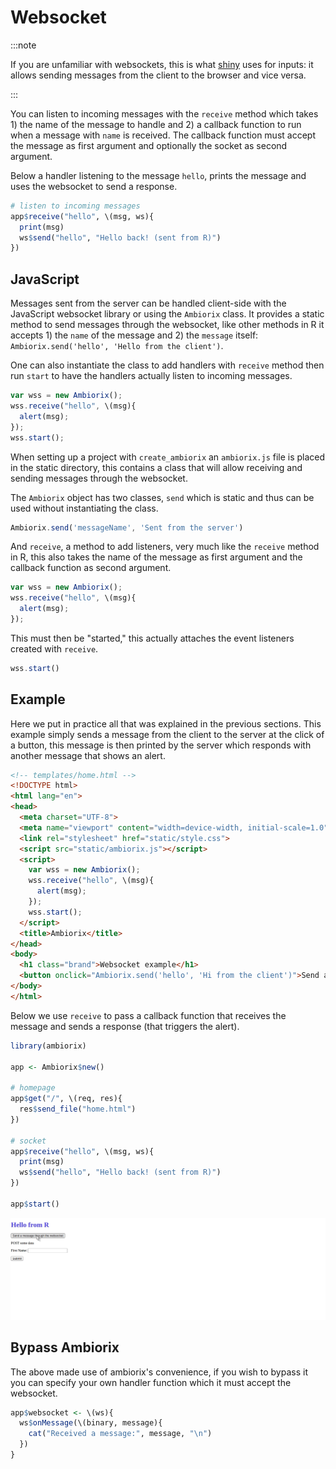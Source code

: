 # Websocket

:::note

If you are unfamiliar with websockets, this is what [shiny](https://shiny.rstudio.com/) uses for inputs: it allows sending messages from the client to the browser and vice versa.

:::

You can listen to incoming messages with the `receive` method which takes 1) the name of the message to handle and 2) a callback function to run when a message with `name` is received. The callback function must accept the message as first argument and optionally the socket as second argument.

Below a handler listening to the message `hello`, prints the message and uses the websocket to send a response.

```r
# listen to incoming messages
app$receive("hello", \(msg, ws){
  print(msg)
  ws$send("hello", "Hello back! (sent from R)")
})
```

## JavaScript

Messages sent from the server can be handled client-side with the JavaScript websocket library or using the `Ambiorix` class. It provides a static method to send messages through the websocket, like other methods in R it accepts 1) the `name` of the message and 2) the `message` itself: `Ambiorix.send('hello', 'Hello from the client')`.

One can also instantiate the class to add handlers with `receive` method then run `start` to have the handlers actually listen to incoming messages.

```js
var wss = new Ambiorix();
wss.receive("hello", \(msg){
  alert(msg);
});
wss.start();
```

When setting up a project with `create_ambiorix` an `ambiorix.js` file is placed in the static directory, this contains a class that will allow receiving and sending messages through the websocket.

The `Ambiorix` object has two classes, `send` which is static and thus can be used without instantiating the class.

```js
Ambiorix.send('messageName', 'Sent from the server')
```

And `receive`, a method to add listeners, very much like the `receive` method in R, this also takes the name of the message as first argument and the callback function as second argument.

```js
var wss = new Ambiorix();
wss.receive("hello", \(msg){
  alert(msg);
});
```

This must then be "started," this actually attaches the event listeners created with `receive`.

```js
wss.start()
```

## Example

Here we put in practice all that was explained in the previous sections. This example simply sends a message from the client to the server at the click of a button, this message is then printed by the server which responds with another message that shows an alert.

```html
<!-- templates/home.html -->
<!DOCTYPE html>
<html lang="en">
<head>
  <meta charset="UTF-8">
  <meta name="viewport" content="width=device-width, initial-scale=1.0">
  <link rel="stylesheet" href="static/style.css">
  <script src="static/ambiorix.js"></script>
  <script>
    var wss = new Ambiorix();
    wss.receive("hello", \(msg){
      alert(msg);
    });
    wss.start();
  </script>
  <title>Ambiorix</title>
</head>
<body>
  <h1 class="brand">Websocket example</h1>
  <button onclick="Ambiorix.send('hello', 'Hi from the client')">Send a message</button>
</body>
</html>
```

Below we use `receive` to pass a callback function that receives the message and sends a response (that triggers the alert).

```r
library(ambiorix)

app <- Ambiorix$new()

# homepage
app$get("/", \(req, res){
  res$send_file("home.html")
})

# socket 
app$receive("hello", \(msg, ws){
  print(msg)
  ws$send("hello", "Hello back! (sent from R)")
})

app$start()
```

![](../_assets/websocket-ex.gif)

## Bypass Ambiorix

The above made use of ambiorix's convenience, if you wish to bypass it you can specify your own handler function which it must accept the websocket.

```r
app$websocket <- \(ws){
  ws$onMessage(\(binary, message){
    cat("Received a message:", message, "\n")
  })
}
```
